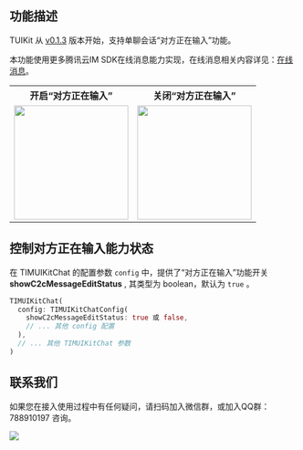 
## 功能描述
TUIKit 从 [v0.1.3](https://cloud.tencent.com/document/product/269/52049#im-flutter-tuikit.EF.BC.88.E5.90.AB-ui.EF.BC.89-0.1.3-.402022.08.03) 版本开始，支持单聊会话“对方正在输入”功能。

本功能使用更多腾讯云IM SDK在线消息能力实现，在线消息相关内容详见：[在线消息](https://cloud.tencent.com/document/product/269/75341)。

<table style="text-align:center;vertical-align:middle;width:1000px;overflow-x:auto;">
  <tr>
    <th style="text-align:center;" width="200px">开启“对方正在输入”<br></th>
    <th style="text-align:center;" width="200px">关闭“对方正在输入”<br></th>
  </tr>
  <tr>
    <td><img style="width:200px" src="https://qcloudimg.tencent-cloud.cn/raw/cc65a32c993a8855b6717c0fa2916eba.jpg"  />    </td>
    <td><img style="width:200px" src="https://qcloudimg.tencent-cloud.cn/raw/415f9f6ae0b8bb4f5472baae37d3aff7.jpg" /> </td>
</table>

## 控制对方正在输入能力状态

在 TIMUIKitChat 的配置参数 `config` 中，提供了“对方正在输入”功能开关 **showC2cMessageEditStatus** , 其类型为 boolean，默认为 `true` 。

```dart
TIMUIKitChat(
  config: TIMUIKitChatConfig(
    showC2cMessageEditStatus: true 或 false,
    // ... 其他 config 配置
  ),
  // ... 其他 TIMUIKitChat 参数
)
```

## 联系我们[](id:contact)

如果您在接入使用过程中有任何疑问，请扫码加入微信群，或加入QQ群：788910197 咨询。

![](https://qcloudimg.tencent-cloud.cn/raw/e830ae8c7b8d9253eb71e7c3d9f7b2be.png)
